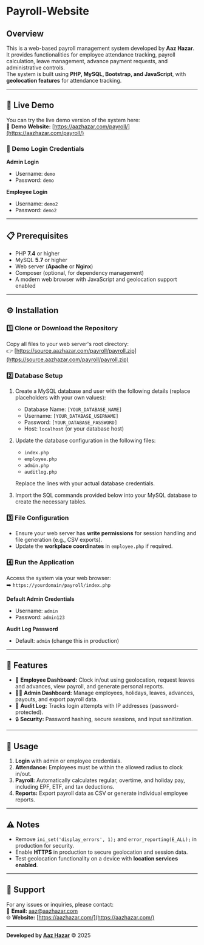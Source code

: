 # Payroll-Website

## Overview
This is a web-based payroll management system developed by **Aaz Hazar**. It provides functionalities for employee attendance tracking, payroll calculation, leave management, advance payment requests, and administrative controls.  
The system is built using **PHP, MySQL, Bootstrap, and JavaScript**, with **geolocation features** for attendance tracking.

---

## 🚀 Live Demo
You can try the live demo version of the system here:  
🔗 **Demo Website:** [https://aazhazar.com/payroll/](https://aazhazar.com/payroll/)

### 🔑 Demo Login Credentials

**Admin Login**
- Username: `demo`
- Password: `demo`

**Employee Login**
- Username: `demo2`
- Password: `demo2`

---

## 📋 Prerequisites
- PHP **7.4** or higher  
- MySQL **5.7** or higher  
- Web server (**Apache** or **Nginx**)  
- Composer (optional, for dependency management)  
- A modern web browser with JavaScript and geolocation support enabled  

---

## ⚙️ Installation

### 1️⃣ Clone or Download the Repository
Copy all files to your web server's root directory:  
👉 [https://source.aazhazar.com/payroll/payroll.zip](https://source.aazhazar.com/payroll/payroll.zip)

### 2️⃣ Database Setup
1. Create a MySQL database and user with the following details (replace placeholders with your own values):
   - Database Name: `[YOUR_DATABASE_NAME]`
   - Username: `[YOUR_DATABASE_USERNAME]`
   - Password: `[YOUR_DATABASE_PASSWORD]`
   - Host: `localhost` (or your database host)
2. Update the database configuration in the following files:
   - `index.php`
   - `employee.php`
   - `admin.php`
   - `auditlog.php`

   Replace the lines with your actual database credentials.

3. Import the SQL commands provided below into your MySQL database to create the necessary tables.

### 3️⃣ File Configuration
- Ensure your web server has **write permissions** for session handling and file generation (e.g., CSV exports).  
- Update the **workplace coordinates** in `employee.php` if required.

### 4️⃣ Run the Application
Access the system via your web browser:  
➡️ `https://yourdomain/payroll/index.php`

**Default Admin Credentials**
- Username: `admin`
- Password: `admin123`

**Audit Log Password**
- Default: `admin` (change this in production)

---

## 💼 Features
- 🧭 **Employee Dashboard:** Clock in/out using geolocation, request leaves and advances, view payroll, and generate personal reports.  
- 🧑‍💼 **Admin Dashboard:** Manage employees, holidays, leaves, advances, payouts, and export payroll data.  
- 🧾 **Audit Log:** Tracks login attempts with IP addresses (password-protected).  
- 🔒 **Security:** Password hashing, secure sessions, and input sanitization.

---

## 🧠 Usage
1. **Login** with admin or employee credentials.  
2. **Attendance:** Employees must be within the allowed radius to clock in/out.  
3. **Payroll:** Automatically calculates regular, overtime, and holiday pay, including EPF, ETF, and tax deductions.  
4. **Reports:** Export payroll data as CSV or generate individual employee reports.

---

## ⚠️ Notes
- Remove `ini_set('display_errors', 1);` and `error_reporting(E_ALL);` in production for security.  
- Enable **HTTPS** in production to secure geolocation and session data.  
- Test geolocation functionality on a device with **location services enabled**.

---

## 💬 Support
For any issues or inquiries, please contact:  
📧 **Email:** [aaz@aazhazar.com](mailto:aaz@aazhazar.com)  
🌐 **Website:** [https://aazhazar.com/](https://aazhazar.com/)

---

**Developed by [Aaz Hazar](https://aazhazar.com/)** © 2025
